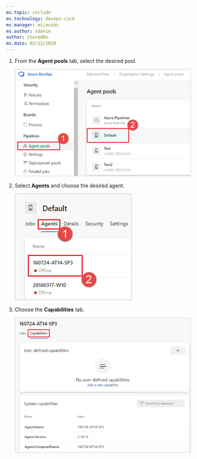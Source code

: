 ```yaml
---
ms.topic: include
ms.technology: devops-cicd
ms.manager: mijacobs
ms.author: sdanie
author: steved0x
ms.date: 02/12/2020
---
```


1. From the **Agent pools** tab, select the desired pool.

   ![Select the desired tab, 2019.](../../media/agent-capabilities-tab/agent-pools-2019.png)

1. Select **Agents** and choose the desired agent.

   ![Choose the desired agent, 2019.](../../media/agent-capabilities-tab/agents-2019.png)

1. Choose the **Capabilities** tab.

   ![Choose the Capabilities tab, 2019.](../../media/agent-capabilities-tab/capabilities-2019.png)

